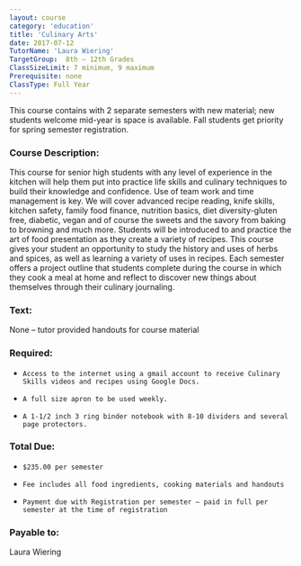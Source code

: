```yaml
---
layout: course
category: 'education'
title: 'Culinary Arts'
date: 2017-07-12
TutorName: 'Laura Wiering'
TargetGroup:  8th – 12th Grades
ClassSizeLimit: 7 minimum, 9 maximum
Prerequisite: none
ClassType: Full Year
---
```


This course contains with 2 separate semesters with new material; new students welcome mid-year is space is available.  Fall students get priority for spring semester registration.

### Course Description:
This course for senior high students with any level of experience in the kitchen will help them put into practice life skills and culinary techniques to build their knowledge and confidence.  Use of team work and time management is key. We will cover advanced recipe reading, knife skills, kitchen safety,  family food finance,  nutrition basics, diet diversity-gluten free, diabetic, vegan and of course the sweets and  the savory  from baking to browning and much more.   Students will be introduced to and practice the art of food presentation as they create a variety of recipes.  This course gives your student  an opportunity  to  study the history and uses of herbs and  spices,  as well as learning a variety of uses in recipes.  Each semester offers a project outline that students complete during the course in which they  cook  a meal at home and  reflect to discover new things about  themselves through their culinary journaling.

### Text:
None – tutor provided handouts for course material

### Required:
*     Access to the internet using a gmail account to receive Culinary Skills videos and recipes using Google Docs.
*     A full size apron to be used weekly.
*     A 1-1/2 inch 3 ring binder notebook with 8-10 dividers and several page protectors.

### Total Due:
*     $235.00 per semester
*     Fee includes all food ingredients, cooking materials and handouts
*     Payment due with Registration per semester – paid in full per semester at the time of registration

### Payable to:
Laura Wiering
